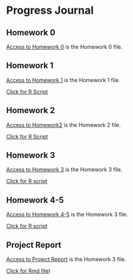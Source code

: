 # Progress Journal

## Homework 0

[Access to Homework 0](files/HW-0.html) is the Homework 0 file.

## Homework 1

[Access to Homework 1](files/360HW1.html) is the Homework 1 file.

[Click for R Script](files/HW1RSCRIPTT.R) 

## Homework 2

[Access to Homework2](files/HW2.html) is the Homework 2 file.

[Click for R Script](files/Hw-2.R)


## Homework 3

[Access to Homework 3](files/hw3.html) is the Homework 3 file.

[Click for R script](files/hw3-r.R)

## Homework 4-5

[Access to Homework 4-5](files/hw45.html) is the Homework 3 file.

[Click for R script](files/hw45.R)


## Project Report

[Access to Project Report](files/projectreport.html) is the Homework 3 file.

[Click for Rmd file](files/project.Rmd))

